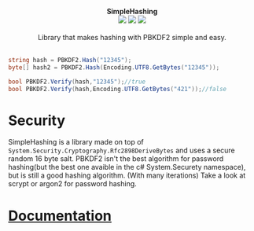 <p align="center">
  <b>SimpleHashing</b>
  <br/>
  <img src="https://img.shields.io/badge/License-MIT-green.svg">
  <img src="https://img.shields.io/badge/version-2.0.0.0-green.svg">
  <img src="https://img.shields.io/badge/build-passing-green.svg">
  <br/>
  <br/>
  <a>Library that makes hashing with PBKDF2 simple and easy.<a/>
  <br/><br/>
</p>
  
  ```cs
  string hash = PBKDF2.Hash("12345");
  byte[] hash2 = PBKDF2.Hash(Encoding.UTF8.GetBytes("12345"));
  
  bool PBKDF2.Verify(hash,"12345");//true
  bool PBKDF2.Verify(hash,Encoding.UTF8.GetBytes("421"));//false
  ```

# Security
SimpleHashing is a library made on top of `System.Security.Cryptography.Rfc2898DeriveBytes` and uses a secure random 16 byte salt.
PBKDF2 isn't the best algorithm for password hashing(but the best one avaible in the c# System.Securety namespace), but is still a good hashing algorithm. (With many iterations)
Take a look at scrypt or argon2 for password hashing.

# [Documentation](https://github.com/Job79/SimpleHashing/wiki)
